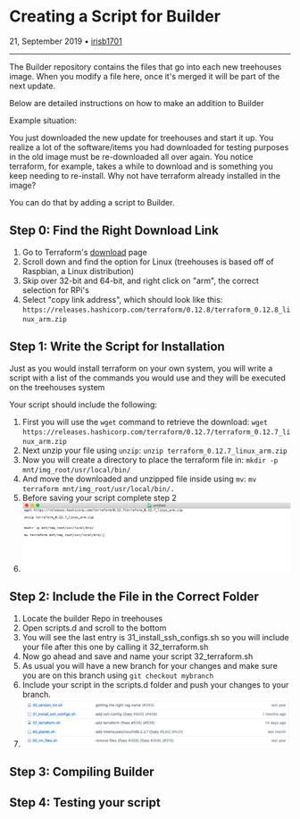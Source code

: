 # Creating a Script for Builder

21, September 2019 • [irisb1701](https://github.com/irisb1701)

---

The Builder repository contains the files that go into each new treehouses image.
When you modify a file here, once it's merged it will be part of the next update.

Below are detailed instructions on how to make an addition to Builder


Example situation:

You just downloaded the new update for treehouses and start it up.
You realize a lot of the software/items you had downloaded for testing purposes in the old image must be re-downloaded all over again.
You notice terraform, for example, takes a while to download and is something you keep needing to re-install.
Why not have terraform already installed in the image?

You can do that by adding a script to Builder.



## Step 0: Find the Right Download Link

1. Go to Terraform's [download](https://www.terraform.io/downloads.html) page
1. Scroll down and find the option for Linux (treehouses is based off of Raspbian, a Linux distribution)
1. Skip over 32-bit and 64-bit, and right click on "arm", the correct selection for RPi's
1. Select "copy link address", which should look like this: `https://releases.hashicorp.com/terraform/0.12.8/terraform_0.12.8_linux_arm.zip`


## Step 1: Write the Script for Installation
Just as you would install terraform on your own system, you will write a script with a list of the commands you would use and they will be executed on the treehouses system

Your script should include the following:

1. First you will use the `wget` command to retrieve the download: `wget https://releases.hashicorp.com/terraform/0.12.7/terraform_0.12.7_linux_arm.zip`
1. Next unzip your file using `unzip`: `unzip terraform_0.12.7_linux_arm.zip`
1. Now you will create a directory to place the terraform file in: `mkdir -p mnt/img_root/usr/local/bin/`
1. And move the downloaded and unzipped file inside using `mv`: `mv terraform mnt/img_root/usr/local/bin/.`
1. Before saving your script complete step 2
1. ![](images/21092019-terraform.png)

## Step 2: Include the File in the Correct Folder

1. Locate the builder Repo in treehouses
1. Open scripts.d and scroll to the bottom
1. You will see the last entry is 31_install_ssh_configs.sh so you will include your file after this one by calling it 32_terraform.sh
1. Now go ahead and save and name your script 32_terraform.sh
1. As usual you will have a new branch for your changes and make sure you are on this branch using `git checkout mybranch`
1. Include your script in the scripts.d folder and push your changes to your branch.
1. ![](images/21092019-scripts.png)



## Step 3: Compiling Builder



## Step 4: Testing your script
